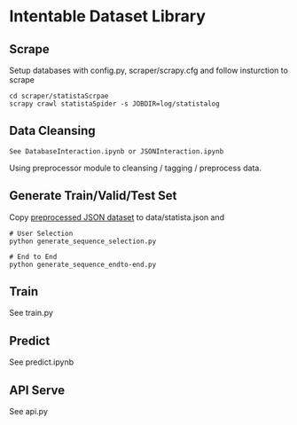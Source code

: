 # Intentable Dataset Library

## Scrape

Setup databases with config.py, scraper/scrapy.cfg and follow insturction to scrape
```shell
cd scraper/statistaScrpae
scrapy crawl statistaSpider -s JOBDIR=log/statistalog
```
## Data Cleansing
```
See DatabaseInteraction.ipynb or JSONInteraction.ipynb
```
Using preprocessor module to cleansing / tagging / preprocess data. 

## Generate Train/Valid/Test Set

Copy [preprocessed JSON dataset](https://s3.us-west-2.amazonaws.com/secure.notion-static.com/6fb36e64-e1de-4073-86cb-a9c996a7c12e/statista.json?X-Amz-Algorithm=AWS4-HMAC-SHA256&X-Amz-Content-Sha256=UNSIGNED-PAYLOAD&X-Amz-Credential=AKIAT73L2G45EIPT3X45%2F20220322%2Fus-west-2%2Fs3%2Faws4_request&X-Amz-Date=20220322T073325Z&X-Amz-Expires=86400&X-Amz-Signature=e38b2d6a662dd07fdaf38d009483a0a1277297114360b1a66555a14816324e79&X-Amz-SignedHeaders=host&response-content-disposition=filename%20%3D%22statista.json%22&x-id=GetObject) to data/statista.json and 
```shell
# User Selection 
python generate_sequence_selection.py

# End to End
python generate_sequence_endto-end.py
```

## Train 
See train.py

## Predict
See predict.ipynb

## API Serve
See api.py
